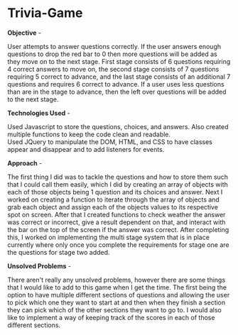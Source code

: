 # Trivia-Game
**Objective** -

User attempts to answer questions correctly.  If the user answers enough questions to drop the red bar to 0 then more questions will be added as they move on to the next stage.  First stage consists of 6 questions requiring 4 correct answers to move on, the second stage consists of 7 questions requiring 5 correct to advance, and the last stage consists of an additional 7 questions and requires 6 correct to advance.  If a user uses less questions than are in the stage to advance, then the left over questions will be added to the next stage.

**Technologies Used** -

Used Javascript to store the questions, choices, and answers.  Also created multiple functions to keep the code clean and readable.  
Used JQuery to manipulate the DOM, HTML, and CSS to have classes appear and disappear and to add listeners for events.  

**Approach** -

The first thing I did was to tackle the questions and how to store them such that I could call them easily, which I did by creating an array of objects with each of those objects being 1 question and its choices and answer. Next I worked on creating a function to iterate through the array of objects and grab each object and assign each of the objects values to its respective spot on screen.  After that I created functions to check weather the answer was correct or incorrect, give a result dependent on that, and interact with the bar on the top of the screen if the answer was correct.  After completing this, I worked on implementing the multi stage system that is in place currently where only once you complete the requirements for stage one are the questions for stage two added.  


**Unsolved Problems** -

There aren't really any unsolved problems, however there are some things that I would like to add to this game when I get the time.  The first being the option to have multiple different sections of questions and allowing the user to pick which one they want to start at and then when they finish a section they can pick which of the other sections they want to go to.  I would also like to implement a way of keeping track of the scores in each of those different sections.

